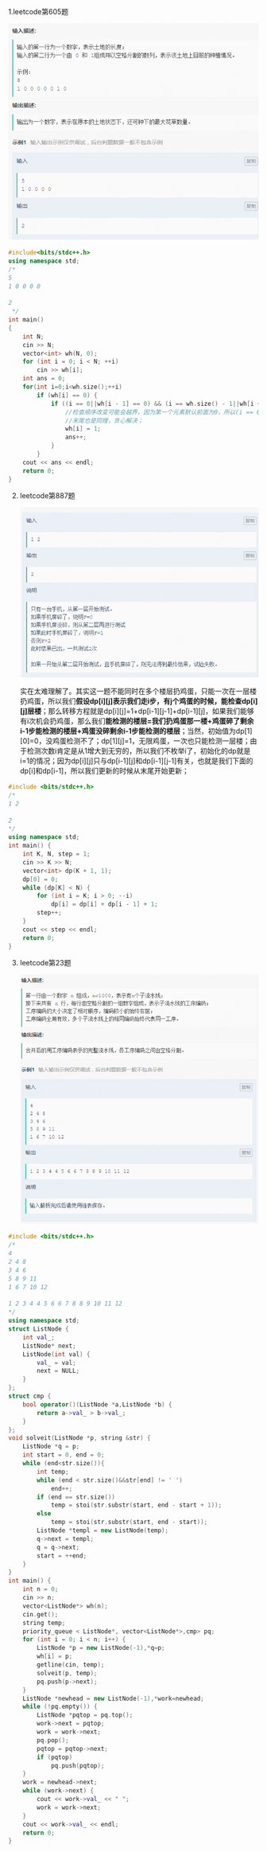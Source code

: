 1.leetcode第605题

![](vivo1.png)

```c++
#include<bits/stdc++.h>
using namespace std;
/*
5
1 0 0 0 0

2
 */
int main()
{
	int N;
	cin >> N;
	vector<int> wh(N, 0);
	for (int i = 0; i < N; ++i)
		cin >> wh[i];
	int ans = 0;
	for(int i=0;i<wh.size();++i)
		if (wh[i] == 0) {
			if ((i == 0||wh[i - 1] == 0) && (i == wh.size() - 1||wh[i + 1] == 0)) {
                //检查顺序改变可能会越界，因为第一个元素默认前面为0，所以(i == 0||wh[i - 1] == 0)
                //末尾也是同理，贪心解决；
				wh[i] = 1;
				ans++;
			}
		}
	cout << ans << endl;
	return 0;
}
```



2. leetcode第887题

   ![](vivo2.png)
   
   实在太难理解了。其实这一题不能同时在多个楼层扔鸡蛋，只能一次在一层楼扔鸡蛋，所以我们**假设dp\[i\]\[j\]表示我们走i步，有j个鸡蛋的时候，能检查dp\[i\]\[j\]层楼**；那么转移方程就是dp\[i\]\[j\]=1+dp\[i-1\]\[j-1\]+dp\[i-1\]\[j\]，如果我们能够有i次机会扔鸡蛋，那么我们**能检测的楼层=我们扔鸡蛋那一楼+鸡蛋碎了剩余i-1步能检测的楼层+鸡蛋没碎剩余i-1步能检测的楼层**；当然，初始值为dp\[1\]\[0\]=0，没鸡蛋检测不了；dp\[1\]\[j\]=1，无限鸡蛋，一次也只能检测一层楼；由于检测次数i肯定是从1增大到无穷的，所以我们不枚举i了，初始化的dp就是i=1的情况；因为dp\[i\]\[j\]只与dp\[i-1\]\[j\]和dp\[i-1\]\[j-1\]有关，也就是我们下面的dp\[i\]和dp\[i-1\]，所以我们更新的时候从末尾开始更新；

```c++
#include <bits/stdc++.h>
/*
1 2

2
*/
using namespace std;
int main() {
	int K, N, step = 1;
	cin >> K >> N;
	vector<int> dp(K + 1, 1);
	dp[0] = 0;
	while (dp[K] < N) {
		for (int i = K; i > 0; --i)
			dp[i] = dp[i] + dp[i - 1] + 1;
		step++;
	}
	cout << step << endl;
	return 0;
}
```

3. leetcode第23题

   ![](vivo3.png)

```c++
#include <bits/stdc++.h>
/*
4
2 4 8
3 4 6
5 8 9 11
1 6 7 10 12

1 2 3 4 4 5 6 6 7 8 8 9 10 11 12
*/
using namespace std;
struct ListNode {
	int val_;
	ListNode* next;
	ListNode(int val) {
		val_ = val;
		next = NULL;
	}
};
struct cmp {
	bool operator()(ListNode *a,ListNode *b) {
		return a->val_ > b->val_;
	}
};
void solveit(ListNode *p, string &str) {
	ListNode *q = p;
	int start = 0, end = 0;
	while (end<str.size()){
		int temp;
		while (end < str.size()&&str[end] != ' ')
			end++;
		if (end == str.size())
			temp = stoi(str.substr(start, end - start + 1));
		else
			temp = stoi(str.substr(start, end - start));
		ListNode *templ = new ListNode(temp);
		q->next = templ;
		q = q->next;
		start = ++end;
	}
}
int main() {
	int n = 0;
	cin >> n;
	vector<ListNode*> wh(n);
	cin.get();
	string temp;
	priority_queue < ListNode*, vector<ListNode*>,cmp> pq;
	for (int i = 0; i < n; i++) {
		ListNode *p = new ListNode(-1),*q=p;
		wh[i] = p;
		getline(cin, temp);
		solveit(p, temp);
		pq.push(p->next);
	}
	ListNode *newhead = new ListNode(-1),*work=newhead;
	while (!pq.empty()) {
		ListNode *pqtop = pq.top();
		work->next = pqtop;
		work = work->next;
		pq.pop();
		pqtop = pqtop->next;
		if (pqtop)
			pq.push(pqtop);
	}
	work = newhead->next;
	while (work->next) {
		cout << work->val_ << " ";
		work = work->next;
	}
	cout << work->val_ << endl;
	return 0;
}
```

